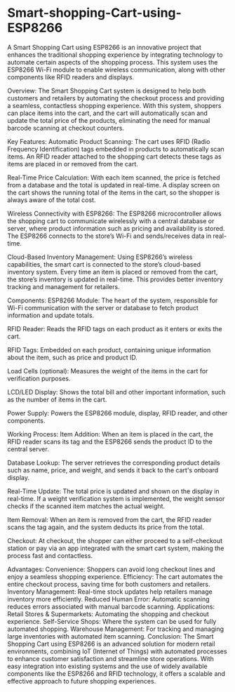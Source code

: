 # Smart-shopping-Cart-using-ESP8266
A Smart Shopping Cart using ESP8266 is an innovative project that enhances the traditional shopping experience by integrating technology to automate certain aspects of the shopping process. This system uses the ESP8266 Wi-Fi module to enable wireless communication, along with other components like RFID readers and displays.

Overview:
The Smart Shopping Cart system is designed to help both customers and retailers by automating the checkout process and providing a seamless, contactless shopping experience. With this system, shoppers can place items into the cart, and the cart will automatically scan and update the total price of the products, eliminating the need for manual barcode scanning at checkout counters.

Key Features:
Automatic Product Scanning: The cart uses RFID (Radio Frequency Identification) tags embedded in products to automatically scan items. An RFID reader attached to the shopping cart detects these tags as items are placed in or removed from the cart.

Real-Time Price Calculation: With each item scanned, the price is fetched from a database and the total is updated in real-time. A display screen on the cart shows the running total of the items in the cart, so the shopper is always aware of the total cost.

Wireless Connectivity with ESP8266: The ESP8266 microcontroller allows the shopping cart to communicate wirelessly with a central database or server, where product information such as pricing and availability is stored. The ESP8266 connects to the store’s Wi-Fi and sends/receives data in real-time.

Cloud-Based Inventory Management: Using ESP8266’s wireless capabilities, the smart cart is connected to the store’s cloud-based inventory system. Every time an item is placed or removed from the cart, the store’s inventory is updated in real-time. This provides better inventory tracking and management for retailers.

Components:
ESP8266 Module: The heart of the system, responsible for Wi-Fi communication with the server or database to fetch product information and update totals.

RFID Reader: Reads the RFID tags on each product as it enters or exits the cart.

RFID Tags: Embedded on each product, containing unique information about the item, such as price and product ID.

Load Cells (optional): Measures the weight of the items in the cart for verification purposes.

LCD/LED Display: Shows the total bill and other important information, such as the number of items in the cart.

Power Supply: Powers the ESP8266 module, display, RFID reader, and other components.

Working Process:
Item Addition: When an item is placed in the cart, the RFID reader scans its tag and the ESP8266 sends the product ID to the central server.

Database Lookup: The server retrieves the corresponding product details such as name, price, and weight, and sends it back to the cart's onboard display.

Real-Time Update: The total price is updated and shown on the display in real-time. If a weight verification system is implemented, the weight sensor checks if the scanned item matches the actual weight.

Item Removal: When an item is removed from the cart, the RFID reader scans the tag again, and the system deducts its price from the total.

Checkout: At checkout, the shopper can either proceed to a self-checkout station or pay via an app integrated with the smart cart system, making the process fast and contactless.

Advantages:
Convenience: Shoppers can avoid long checkout lines and enjoy a seamless shopping experience.
Efficiency: The cart automates the entire checkout process, saving time for both customers and retailers.
Inventory Management: Real-time stock updates help retailers manage inventory more efficiently.
Reduced Human Error: Automatic scanning reduces errors associated with manual barcode scanning.
Applications:
Retail Stores & Supermarkets: Automating the shopping and checkout experience.
Self-Service Shops: Where the system can be used for fully automated shopping.
Warehouse Management: For tracking and managing large inventories with automated item scanning.
Conclusion:
The Smart Shopping Cart using ESP8266 is an advanced solution for modern retail environments, combining IoT (Internet of Things) with automated processes to enhance customer satisfaction and streamline store operations. With easy integration into existing systems and the use of widely available components like the ESP8266 and RFID technology, it offers a scalable and effective approach to future shopping experiences.
